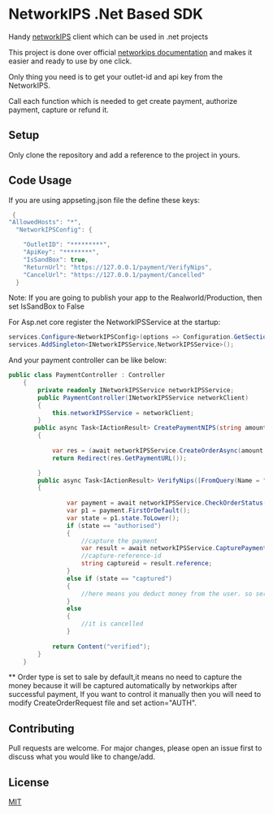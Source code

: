 # NetworkIPS .Net Based SDK

Handy [networkIPS](https://www.network.ae/en/contents/listing/payment-solutions) client which can be used in .net projects

This project is done over official  [networkips documentation](https://docs.ngenius-payments.com/reference#hosted-payment-page) and makes it easier and ready to use by one click.

Only thing you need is to get your outlet-id and api key from the NetworkIPS.

Call each function which is needed to get create payment, authorize payment, capture or refund it.

## Setup

Only clone the repository and add a reference to the project in yours.

## Code Usage

If you are using appseting.json file the define these keys:

```c#
 {
"AllowedHosts": "*",
  "NetworkIPSConfig": {

    "OutletID": "*********",
    "ApiKey": "********",
    "IsSandBox": true,
    "ReturnUrl": "https://127.0.0.1/payment/VerifyNips",
    "CancelUrl": "https://127.0.0.1/payment/Cancelled"
  }
```

Note: If you are going to publish your app to the Realworld/Production, then set IsSandBox to False

For Asp.net core register the NetworkIPSService at the startup:

```c#
services.Configure<NetworkIPSConfig>(options => Configuration.GetSection("NetworkIPSConfig").Bind(options));
services.AddSingleton<INetworkIPSService,NetworkIPSService>();
```

And your payment controller can be like below:
```c#
public class PaymentController : Controller
    {
        private readonly INetworkIPSService networkIPSService;
        public PaymentController(INetworkIPSService networkClient)
        {
            this.networkIPSService = networkClient;
        }
       public async Task<IActionResult> CreatePaymentNIPS(string amount, string pid)
        {
            
            var res = (await networkIPSService.CreateOrderAsync(amount, "smsoftbpt@gmail.com", new Dictionary<string, string>() { { "pid", pid } }));
            return Redirect(res.GetPaymentURL());

        }
        public async Task<IActionResult> VerifyNips([FromQuery(Name = "ref")] string referenceID, string pid)
        {
            
                var payment = await networkIPSService.CheckOrderStatus(referenceID);
                var p1 = payment.FirstOrDefault();
                var state = p1.state.ToLower();
                if (state == "authorised")
                {
                    //capture the payment
                    var result = await networkIPSService.CapturePaymentAsync(payment[0].orderReference, payment[0].GetPaymentID(), payment[0].amount.GetFormatedValue());
                    //capture-reference-id
                    string captureid = result.reference;
                }
                else if (state == "captured")
                {
                    //here means you deduct money from the user. so serve his service
                }
                else
                {
                    //it is cancelled
                }
          
            return Content("verified");
        }
    }
```

** Order type is set to sale by default,it means no need to capture the money because it will be captured automatically by networkips after successful payment,
If you want to control it manually then you will need to modify CreateOrderRequest file and set action="AUTH".

## Contributing
Pull requests are welcome. For major changes, please open an issue first to discuss what you would like to change/add.


## License
[MIT](https://choosealicense.com/licenses/mit/)

